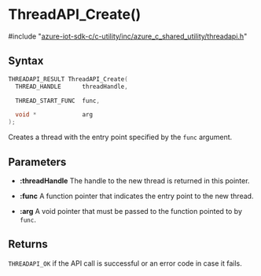 # ThreadAPI_Create()

\#include "[azure-iot-sdk-c/c-utility/inc/azure_c_shared_utility/threadapi.h](../iot-c-ref-threadapi-h.md)"  

## Syntax

```C
THREADAPI_RESULT ThreadAPI_Create(
  THREAD_HANDLE      threadHandle,

  THREAD_START_FUNC  func,

  void *             arg
);
```

Creates a thread with the entry point specified by the `func` argument.

## Parameters
* **:threadHandle** The handle to the new thread is returned in this pointer. 

* **:func** A function pointer that indicates the entry point to the new thread. 

* **:arg** A void pointer that must be passed to the function pointed to by `func`.

## Returns
`THREADAPI_OK` if the API call is successful or an error code in case it fails.

